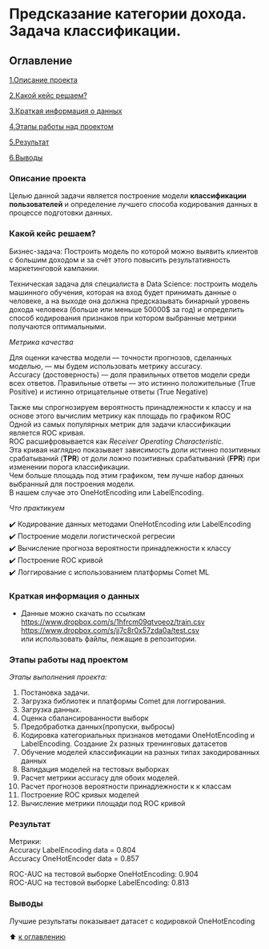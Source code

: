 # Предсказание категории дохода. Задача классификации.

## Оглавление
[1.Описание проекта](https://github.com/PavelNovikov888/portfolio/tree/master/%D0%9F%D1%80%D0%B5%D0%B4%D1%81%D0%BA%D0%B0%D0%B7%D0%B0%D0%BD%D0%B8%D0%B5_%D0%B4%D0%BE%D1%85%D0%BE%D0%B4%D0%B0#%D0%BE%D0%BF%D0%B8%D1%81%D0%B0%D0%BD%D0%B8%D0%B5-%D0%BF%D1%80%D0%BE%D0%B5%D0%BA%D1%82%D0%B0)

[2.Какой кейс решаем?](https://github.com/PavelNovikov888/portfolio/tree/master/%D0%9F%D1%80%D0%B5%D0%B4%D1%81%D0%BA%D0%B0%D0%B7%D0%B0%D0%BD%D0%B8%D0%B5_%D0%B4%D0%BE%D1%85%D0%BE%D0%B4%D0%B0#%D0%BA%D0%B0%D0%BA%D0%BE%D0%B9-%D0%BA%D0%B5%D0%B9%D1%81-%D1%80%D0%B5%D1%88%D0%B0%D0%B5%D0%BC)

[3.Краткая информация о данных](https://github.com/PavelNovikov888/portfolio/tree/master/%D0%9F%D1%80%D0%B5%D0%B4%D1%81%D0%BA%D0%B0%D0%B7%D0%B0%D0%BD%D0%B8%D0%B5_%D0%B4%D0%BE%D1%85%D0%BE%D0%B4%D0%B0#%D0%BA%D1%80%D0%B0%D1%82%D0%BA%D0%B0%D1%8F-%D0%B8%D0%BD%D1%84%D0%BE%D1%80%D0%BC%D0%B0%D1%86%D0%B8%D1%8F-%D0%BE-%D0%B4%D0%B0%D0%BD%D0%BD%D1%8B%D1%85)

[4.Этапы работы над проектом](https://github.com/PavelNovikov888/portfolio/tree/master/%D0%9F%D1%80%D0%B5%D0%B4%D1%81%D0%BA%D0%B0%D0%B7%D0%B0%D0%BD%D0%B8%D0%B5_%D0%B4%D0%BE%D1%85%D0%BE%D0%B4%D0%B0#%D1%8D%D1%82%D0%B0%D0%BF%D1%8B-%D1%80%D0%B0%D0%B1%D0%BE%D1%82%D1%8B-%D0%BD%D0%B0%D0%B4-%D0%BF%D1%80%D0%BE%D0%B5%D0%BA%D1%82%D0%BE%D0%BC) 

[5.Результат](https://github.com/PavelNovikov888/portfolio/tree/master/%D0%9F%D1%80%D0%B5%D0%B4%D1%81%D0%BA%D0%B0%D0%B7%D0%B0%D0%BD%D0%B8%D0%B5_%D0%B4%D0%BE%D1%85%D0%BE%D0%B4%D0%B0#%D1%80%D0%B5%D0%B7%D1%83%D0%BB%D1%8C%D1%82%D0%B0%D1%82)

[6.Выводы](https://github.com/PavelNovikov888/portfolio/tree/master/%D0%9F%D1%80%D0%B5%D0%B4%D1%81%D0%BA%D0%B0%D0%B7%D0%B0%D0%BD%D0%B8%D0%B5_%D0%B4%D0%BE%D1%85%D0%BE%D0%B4%D0%B0#%D0%B2%D1%8B%D0%B2%D0%BE%D0%B4%D1%8B)


### Описание проекта
Целью данной задачи является построение модели **классификации пользователей** и определение лучшего способа кодирования данных в процессе подготовки данных.

### Какой кейс решаем?

Бизнес-задача: Построить модель по которой можно выявить клиентов с большим доходом и за счёт этого повысить результативность маркетинговой кампании.

Техническая задача для специалиста в Data Science: построить модель машинного обучения, которая  на вход  будет принимать данные о человеке, а на выходе она должна предсказывать бинарный уровень дохода человека (больше или меньше 50000$ за год) и определить способ кодирования признаков при котором выбранные метрики получаются оптимальными.

*Метрика качества*

Для оценки качества модели — точности прогнозов, сделанных моделью, — мы будем использовать метрику accuracy.   
Accuracy (достоверность) — доля правильных ответов модели среди всех ответов. Правильные ответы — это истинно положительные (True Positive) и истинно отрицательные ответы (True Negative)  

Также мы спрогнозируем вероятность принадлежности к классу и на основе этого вычислим метрику как площадь по графиком ROC  
Одной из самых популярных метрик для задачи классификации является ROC кривая.  
 ROC расшифровывается как *Receiver Operating Characteristic*.   
 Эта кривая наглядно показывает зависимость доли истинно позитивных срабатываний (**TPR**) от доли ложно позитивных срабатываний (**FPR**) при изменении порога классификации.  
Чем больше площадь под этим графиком, тем лучше набор данных выбранный для построения модели.    
В нашем случае это OneHotEncoding или LabelEncoding. 

*Что практикуем*

✔️ Кодирование данных методами OneHotEncoding или LabelEncoding  
✔️ Построение модели логистической регресии   
✔️ Вычисление прогноза вероятности принадлежности к классу  
✔️ Построение ROC кривой   
✔️ Логгирование с использованием платформы Comet ML  

### Краткая информация о данных

- Данные можно скачать по ссылкам  
https://www.dropbox.com/s/1hfrcm09qtvoeoz/train.csv  
https://www.dropbox.com/s/jj7c8r0x57zda0a/test.csv  
или использовать файлы, лежащие в репозитории. 
 

### Этапы работы над проектом

*Этапы выполнения проекта:*

1. Постановка задачи.
2. Загрузка библиотек и платформы Comet для логгирования.
3. Загрузка данных.
4. Оценка сбалансированности выборк
5. Предобработка данных(пропуски, выбросы)
6. Кодировка категориальных признаков методами OneHotEncoding и LabelEncoding. Создание 2х разных тренинговых датасетов
7. Обучение моделей классификации на разных типах закодированных данных
8. Валидация моделей на тестовых выборках
9. Расчет метрики accuracy для обоих моделей.
10. Расчет прогнозов вероятности принадлежности к к классам
11. Построение ROC кривых моделей
12. Вычисление метрики площади под ROC кривой

### Результат

Метрики:  
Accuracy LabelEncoding data = 0.804  
Accuracy OneHotEncoder data = 0.857  

ROC-AUC на тестовой выборке OneHotEncoding: 0.904  
ROC-AUC на тестовой выборке LabelEncoding: 0.813  

### Выводы
Лучшие результаты показывает датасет с кодировкой OneHotEncoding


:arrow_up: [к оглавлению](https://github.com/PavelNovikov888/portfolio/tree/master/%D0%9F%D1%80%D0%B5%D0%B4%D1%81%D0%BA%D0%B0%D0%B7%D0%B0%D0%BD%D0%B8%D0%B5_%D0%B4%D0%BE%D1%85%D0%BE%D0%B4%D0%B0#%D0%BE%D0%B3%D0%BB%D0%B0%D0%B2%D0%BB%D0%B5%D0%BD%D0%B8%D0%B5)

